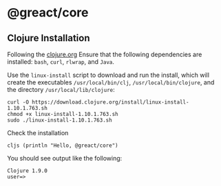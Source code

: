 # @greact/core

## Clojure Installation

Following the [clojure.org](https://clojure.org/guides/getting_started)
Ensure that the following dependencies are installed: `bash`, `curl`, `rlwrap`, and `Java`.

Use the `linux-install` script to download and run the install, which will create the executables `/usr/local/bin/clj`, `/usr/local/bin/clojure`, and the directory `/usr/local/lib/clojure`:
```
curl -O https://download.clojure.org/install/linux-install-1.10.1.763.sh
chmod +x linux-install-1.10.1.763.sh
sudo ./linux-install-1.10.1.763.sh
```

Check the installation
```
cljs (println "Hello, @greact/core")
```
You should see output like the following:
```
Clojure 1.9.0
user=>
```
